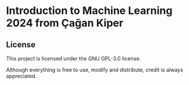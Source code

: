 # Introduction to Machine Learning 2024 from Çağan Kiper


## License

This project is licensed under the GNU GPL-3.0 license.

Although everything is free to use, modify and distribute, credit is always appreciated.
